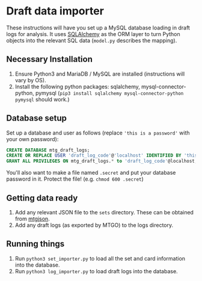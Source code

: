 # Draft data importer

These instructions will have you set up a MySQL database loading in draft logs for analysis. It uses [SQLAlchemy](https://www.sqlalchemy.org/) as the ORM layer to turn Python objects into the relevant SQL data (`model.py` describes the mapping).

## Necessary Installation
1. Ensure Python3 and MariaDB / MySQL are installed (instructions will vary by OS).
1. Install the following python packages: sqlalchemy, mysql-connector-python, pymysql (`pip3 install sqlalchemy mysql-connector-python pymysql` should work.)

## Database setup
Set up a database and user as follows (replace `'this is a password'` with your own password):

```SQL
CREATE DATABASE mtg_draft_logs;
CREATE OR REPLACE USER 'draft_log_code'@'localhost' IDENTIFIED BY 'this is a password';
GRANT ALL PRIVILEGES ON mtg_draft_logs.* to 'draft_log_code'@localhost;
```

You'll also want to make a file named `.secret` and put your database password in it. Protect the file! (e.g. `chmod 600 .secret`)

## Getting data ready
1. Add any relevant JSON file to the `sets` directory. These can be obtained from [mtgjson](https://mtgjson.com/sets.html).
1. Add any draft logs (as exported by MTGO) to the logs directory.

## Running things
1. Run `python3 set_importer.py` to load all the set and card information into the database.
1. Run `python3 log_importer.py` to load draft logs into the database.